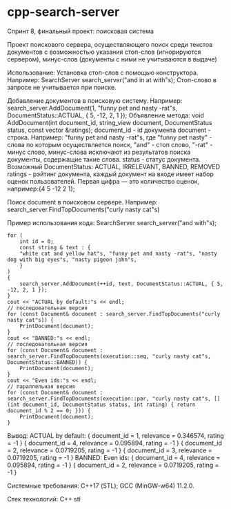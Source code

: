 # cpp-search-server
Спринт 8, финальный проект: поисковая система

Проект поискового сервера, осуществляющего поиск среди текстов документов с возможностью указания стоп-слов (игнорируются сервером), минус-слов (документы с ними не учитываются в выдаче)

Использование:
Установка стоп-слов с помощью конструктора. Например: SearchServer search_server("and in at with"s); 
Стоп-слово в запросе не учитывается при поиске.

Добавление документов в поисковую систему. Например: search_server.AddDocument(1, "funny pet and nasty -rat"s, DocumentStatus::ACTUAL, { 5, -12, 2, 1 });
Объявление метода: void AddDocument(int document_id, string_view document, DocumentStatus status, const vector<int> &ratings);
document_id - id документа
document - строка. Например: "funny pet and nasty -rat"s,
где "funny pet nasty" - слова по которым осуществляется поиcк,
"and" - стоп слово, 
"-rat" - минус слово, минус-слова исключают из результатов поиска документы, содержащие такие слова.
status - статус документа. Возможный DocumentStatus: ACTUAL, IRRELEVANT, BANNED, REMOVED
ratings - рэйтинг документа, каждый документ на входе имеет набор оценок пользователей.
Первая цифра — это количество оценок, например:{4 5 -12 2 1};

Поиск document в поисковом сервере. Например: search_server.FindTopDocuments("curly nasty cat"s)

Пример использования кода: 
 SearchServer search_server("and with"s);

    for (
        int id = 0;
        const string & text : {
        "white cat and yellow hat"s, "funny pet and nasty -rat"s, "nasty dog with big eyes"s, "nasty pigeon john"s,
        }
    ) 
    {
        search_server.AddDocument(++id, text, DocumentStatus::ACTUAL, { 5, -12, 2, 1 });
    }
    cout << "ACTUAL by default:"s << endl;
    // последовательная версия
    for (const Document& document : search_server.FindTopDocuments("curly nasty cat"s)) {
        PrintDocument(document);
    }
    cout << "BANNED:"s << endl;
    // последовательная версия
    for (const Document& document : search_server.FindTopDocuments(execution::seq, "curly nasty cat"s, DocumentStatus::BANNED)) {
        PrintDocument(document);
    }
    cout << "Even ids:"s << endl;
    // параллельная версия
    for (const Document& document : search_server.FindTopDocuments(execution::par, "curly nasty cat"s, [](int document_id, DocumentStatus status, int rating) { return document_id % 2 == 0; })) {
        PrintDocument(document);
    }
    
Вывод: 
ACTUAL by default:
{ document_id = 1, relevance = 0.346574, rating = -1 }
{ document_id = 4, relevance = 0.095894, rating = -1 }
{ document_id = 2, relevance = 0.0719205, rating = -1 }
{ document_id = 3, relevance = 0.0719205, rating = -1 }
BANNED:
Even ids:
{ document_id = 4, relevance = 0.095894, rating = -1 }
{ document_id = 2, relevance = 0.0719205, rating = -1 }
    

Системные требования:
С++17 (STL);
GCC (MinGW-w64) 11.2.0.

Стек технологий:
C++ stl
